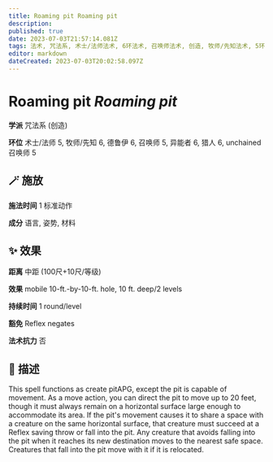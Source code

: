 ```yaml
---
title: Roaming pit Roaming pit
description: 
published: true
date: 2023-07-03T21:57:14.081Z
tags: 法术, 咒法系, 术士/法师法术, 6环法术, 召唤师法术, 创造, 牧师/先知法术, 5环法术, 猎人法术, unchained 召唤师法术, 德鲁伊法术, 异能者法术
editor: markdown
dateCreated: 2023-07-03T20:02:58.097Z
---
```


# **Roaming pit** *Roaming pit*

**学派** 咒法系 (创造) 

**环位** 术士/法师 5, 牧师/先知 6, 德鲁伊 6, 召唤师 5, 异能者 6, 猎人 6, unchained 召唤师 5

## 🪄 施放

**施法时间** 1 标准动作

**成分** 语言, 姿势, 材料

## ✨ 效果  

**距离** 中距 (100尺+10尺/等级) 

**效果** mobile 10-ft.-by-10-ft. hole, 10 ft. deep/2 levels 

**持续时间** 1 round/level 

**豁免** Reflex negates

**法术抗力** 否

## 📖 描述

This spell functions as create pitAPG, except the pit is capable of movement. As a move action, you can direct the pit to move up to 20 feet, though it must always remain on a horizontal surface large enough to accommodate its area. If the pit's movement causes it to share a space with a creature on the same horizontal surface, that creature must succeed at a Reflex saving throw or fall into the pit. Any creature that avoids falling into the pit when it reaches its new destination moves to the nearest safe space. Creatures that fall into the pit move with it if it is relocated.
    